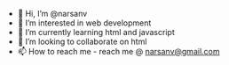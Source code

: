 - 👋 Hi, I’m @narsanv
- 👀 I’m interested in web development
- 🌱 I’m currently learning html and javascript
- 💞️ I’m looking to collaborate on html
- 📫 How to reach me - reach me @ narsanv@gmail.com

<!---
narsanv/narsanv is a ✨ special ✨ repository because its `README.md` (this file) appears on your GitHub profile.
You can click the Preview link to take a look at your changes.
--->
